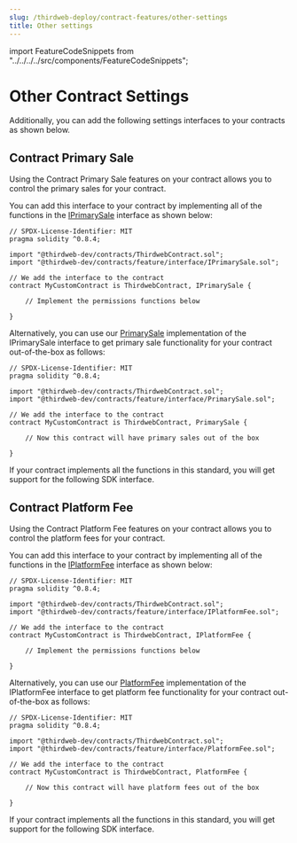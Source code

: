 ```yaml
---
slug: /thirdweb-deploy/contract-features/other-settings
title: Other settings
---
```


import FeatureCodeSnippets from "../../../../src/components/FeatureCodeSnippets";

# Other Contract Settings

Additionally, you can add the following settings interfaces to your contracts as shown below.

## Contract Primary Sale

Using the Contract Primary Sale features on your contract allows you to control the primary sales for your contract.

You can add this interface to your contract by implementing all of the functions in the [IPrimarySale](https://portal.thirdweb.com/contracts/IPrimarySale) interface as shown below:

```solidity
// SPDX-License-Identifier: MIT
pragma solidity ^0.8.4;

import "@thirdweb-dev/contracts/ThirdwebContract.sol";
import "@thirdweb-dev/contracts/feature/interface/IPrimarySale.sol";

// We add the interface to the contract
contract MyCustomContract is ThirdwebContract, IPrimarySale {

    // Implement the permissions functions below

}
```


Alternatively, you can use our [PrimarySale](/thirdweb-dev/contracts/feature/permissions/PrimarySale.sol) implementation of the IPrimarySale interface to get primary sale functionality for your contract out-of-the-box as follows:

```solidity
// SPDX-License-Identifier: MIT
pragma solidity ^0.8.4;

import "@thirdweb-dev/contracts/ThirdwebContract.sol";
import "@thirdweb-dev/contracts/feature/interface/PrimarySale.sol";

// We add the interface to the contract
contract MyCustomContract is ThirdwebContract, PrimarySale {

    // Now this contract will have primary sales out of the box

}
```

If your contract implements all the functions in this standard, you will get support for the following SDK interface.

<FeatureCodeSnippets featureName="PrimarySale" />

## Contract Platform Fee

Using the Contract Platform Fee features on your contract allows you to control the platform fees for your contract.

You can add this interface to your contract by implementing all of the functions in the [IPlatformFee](https://portal.thirdweb.com/contracts/IPlatformFee) interface as shown below:

```solidity
// SPDX-License-Identifier: MIT
pragma solidity ^0.8.4;

import "@thirdweb-dev/contracts/ThirdwebContract.sol";
import "@thirdweb-dev/contracts/feature/interface/IPlatformFee.sol";

// We add the interface to the contract
contract MyCustomContract is ThirdwebContract, IPlatformFee {

    // Implement the permissions functions below

}
```


Alternatively, you can use our [PlatformFee](/thirdweb-dev/contracts/feature/permissions/PlatformFee.sol) implementation of the IPlatformFee interface to get platform fee functionality for your contract out-of-the-box as follows:

```solidity
// SPDX-License-Identifier: MIT
pragma solidity ^0.8.4;

import "@thirdweb-dev/contracts/ThirdwebContract.sol";
import "@thirdweb-dev/contracts/feature/interface/PlatformFee.sol";

// We add the interface to the contract
contract MyCustomContract is ThirdwebContract, PlatformFee {

    // Now this contract will have platform fees out of the box

}
```

If your contract implements all the functions in this standard, you will get support for the following SDK interface.

<FeatureCodeSnippets featureName="PlatformFee" />
